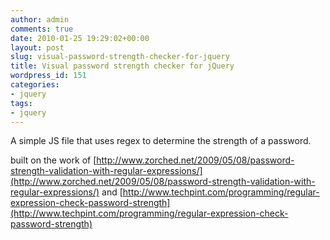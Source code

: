 ```yaml
---
author: admin
comments: true
date: 2010-01-25 19:29:02+00:00
layout: post
slug: visual-password-strength-checker-for-jquery
title: Visual password strength checker for jQuery
wordpress_id: 151
categories:
- jquery
tags:
- jquery
---
```


A simple JS file that uses regex to determine the strength of a password.



built on the work of 
[http://www.zorched.net/2009/05/08/password-strength-validation-with-regular-expressions/](http://www.zorched.net/2009/05/08/password-strength-validation-with-regular-expressions/)
and
[http://www.techpint.com/programming/regular-expression-check-password-strength](http://www.techpint.com/programming/regular-expression-check-password-strength)

